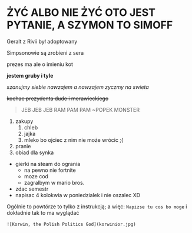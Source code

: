# ŻYĆ ALBO NIE ŻYĆ OTO JEST PYTANIE, A SZYMON TO SIMOFF

Geralt z Rivii był adoptowany

Simpsonowie są zrobieni z sera

prezes ma ale o imieniu kot

**jestem gruby i tyle**

*szanujmy siebie nawzajem a nawzajem zyczmy na swieta*

~~kochac prezydenta dude i morawieckiego~~

> JEB JEB JEB RAM PAM PAM ~POPEK MONSTER

1. zakupy
	1. chleb
	2. jajka
	3. mleko bo ojciec z nim nie może wrócic ;(
2. pranie
3. obiad dla synka

- gierki na steam do ogrania
	- na pewno nie fortnite
	- moze cod
	- zagralbym w mario bros.
- zdac semestr
- napisac 4 kolokwia w poniedzialek i nie oszalec XD

<html>
	<head>
		<title>Napisze tu coś bo moge</title>
	</head>

Ogólnie to powtórze to tylko z instrukcją; a więc: `Napizse tu cos bo moge` i dokładnie tak to ma wyglądać

	![Korwin, the Polish Politics God](korwinior.jpg)
